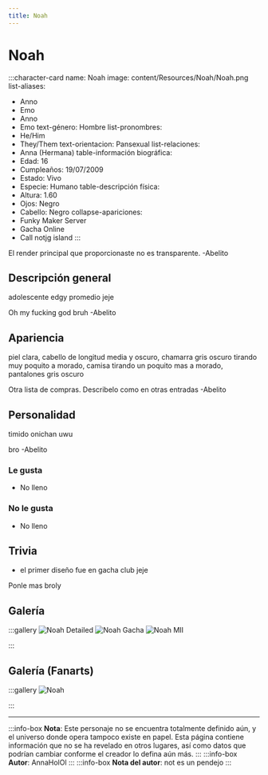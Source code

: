 ```yaml
---
title: Noah
---
```


# Noah

:::character-card
name: Noah
image: content/Resources/Noah/Noah.png
list-aliases:
  - Anno
  - Emo
  - Anno
  - Emo
text-género: Hombre
list-pronombres: 
  - He/Him
  - They/Them
text-orientacion: Pansexual
list-relaciones:
  - Anna (Hermana)
table-información biográfica:
  - Edad: 16
  - Cumpleaños: 19/07/2009
  - Estado: Vivo
  - Especie: Humano
table-descripción física:
  - Altura: 1.60
  - Ojos: Negro
  - Cabello: Negro
collapse-apariciones:
  - Funky Maker Server
  - Gacha Online
  - Call notjg island
:::

El render principal que proporcionaste no es transparente. -Abelito

## Descripción general

adolescente edgy promedio jeje

Oh my fucking god bruh -Abelito

## Apariencia

piel clara, cabello de longitud media y oscuro, chamarra gris oscuro tirando muy poquito a morado, camisa tirando un poquito mas a morado, pantalones gris oscuro

Otra lista de compras. Describelo como en otras entradas -Abelito

## Personalidad

timido onichan uwu

bro -Abelito

### Le gusta
  - No lleno

### No le gusta
  - No lleno

## Trivia

  - el primer diseño fue en gacha club jeje 

Ponle mas broly

## Galería

:::gallery
![Noah Detailed](content/Resources/Noah/NoahDetailed.png)
![Noah Gacha](content/Resources/Noah/NoahGacha.png)
![Noah MII](content/Resources/Noah/NoahMII.png)

:::

## Galería (Fanarts)

:::gallery
![Noah](content/Resources/Noah/Noah.png)

:::

---

:::info-box
**Nota**: Este personaje no se encuentra totalmente definido aún, y el universo donde opera tampoco existe en papel. Esta página contiene
información que no se ha revelado en otros lugares, así como datos que podrían cambiar conforme el creador lo defina aún más.
:::
:::info-box
**Autor**: AnnaHolOl
:::
:::info-box
**Nota del autor**: not es un pendejo
:::
